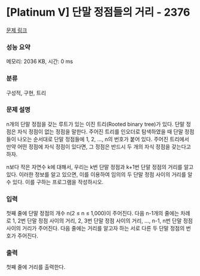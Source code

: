 # [Platinum V] 단말 정점들의 거리 - 2376 

[문제 링크](https://www.acmicpc.net/problem/2376) 

### 성능 요약

메모리: 2036 KB, 시간: 0 ms

### 분류

구성적, 구현, 트리

### 문제 설명

<p>n개의 단말 정점을 갖는 루트가 있는 이진 트리(Rooted binary tree)가 있다. 단말 정점은 자식 정점이 없는 정점을 말한다. 주어진 트리를 인오더로 탐색하였을 때 단말 정점들이 나오는 순서대로 단말 정점들에 1, 2, …, n의 번호가 붙어 있다. 주어진 트리에서 만약 어떤 정점에 자식 정점이 있다면, 그 정점은 반드시 두 개의 자식 정점을 갖는다고 하자.</p>

<p>n보다 작은 자연수 k에 대해서, 우리는 k번 단말 정점과 k+1번 단말 정점의 거리를 알고 있다. 이러한 정보를 알고 있으면, 이를 이용하여 임의의 두 단말 정점 사이의 거리를 알 수 있다. 이를 구하는 프로그램을 작성하시오.</p>

### 입력 

 <p>첫째 줄에 단말 정점의 개수 n(2 ≤ n ≤ 1,000)이 주어진다. 다음 n-1개의 줄에는 차례로 1, 2번 단말 정점 사이의 거리, 2, 3번 단말 정점 사이의 거리, …, n-1, n번 단말 정점 사이의 거리가 주어진다. 다음 줄에는 거리를 알고자 하는 서로 다른 두 단말 정점의 번호가 주어진다.</p>

### 출력 

 <p>첫째 줄에 거리를 출력한다.</p>

